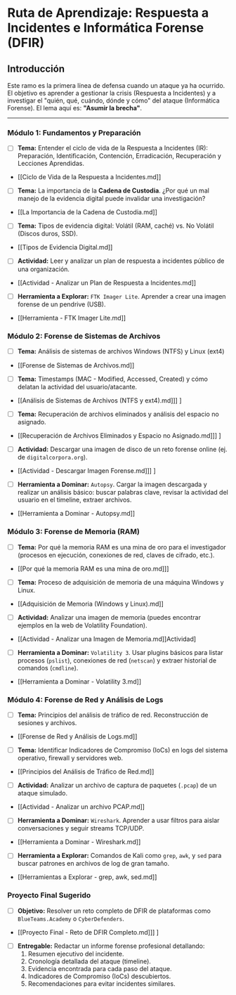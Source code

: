 # Ruta de Aprendizaje: Respuesta a Incidentes e Informática Forense (DFIR)

## Introducción
Este ramo es la primera línea de defensa cuando un ataque ya ha ocurrido. El objetivo es aprender a gestionar la crisis (Respuesta a Incidentes) y a investigar el "quién, qué, cuándo, dónde y cómo" del ataque (Informática Forense). El lema aquí es: **"Asumir la brecha"**.

---

### Módulo 1: Fundamentos y Preparación
- [ ] **Tema:** Entender el ciclo de vida de la Respuesta a Incidentes (IR): Preparación, Identificación, Contención, Erradicación, Recuperación y Lecciones Aprendidas.
- [[Ciclo de Vida de la Respuesta a Incidentes.md]]
- [ ] **Tema:** La importancia de la **Cadena de Custodia**. ¿Por qué un mal manejo de la evidencia digital puede invalidar una investigación?
- [[La Importancia de la Cadena de Custodia.md]]
- [ ] **Tema:** Tipos de evidencia digital: Volátil (RAM, caché) vs. No Volátil (Discos duros, SSD).
- [[Tipos de Evidencia Digital.md]]
- [ ] **Actividad:** Leer y analizar un plan de respuesta a incidentes público de una organización.
- [[Actividad - Analizar un Plan de Respuesta a Incidentes.md]]
- [ ] **Herramienta a Explorar:** `FTK Imager Lite`. Aprender a crear una imagen forense de un pendrive (USB).
- [[Herramienta - FTK Imager Lite.md]]

### Módulo 2: Forense de Sistemas de Archivos
- [ ] **Tema:** Análisis de sistemas de archivos Windows (NTFS) y Linux (ext4)
- [[Forense de Sistemas de Archivos.md]]
- [ ] **Tema:** Timestamps (MAC - Modified, Accessed, Created) y cómo delatan la actividad del usuario/atacante.
- [[Análisis de Sistemas de Archivos (NTFS y ext4).md]]] ]
- [ ] **Tema:** Recuperación de archivos eliminados y análisis del espacio no asignado.
- [[Recuperación de Archivos Eliminados y Espacio no Asignado.md]]] ]
- [ ] **Actividad:** Descargar una imagen de disco de un reto forense online (ej. de `digitalcorpora.org`).
- [[Actividad - Descargar Imagen Forense.md]]] ]
- [ ] **Herramienta a Dominar:** `Autopsy`. Cargar la imagen descargada y realizar un análisis básico: buscar palabras clave, revisar la actividad del usuario en el timeline, extraer archivos.
- [[Herramienta a Dominar - Autopsy.md]]

### Módulo 3: Forense de Memoria (RAM)
- [ ] **Tema:** Por qué la memoria RAM es una mina de oro para el investigador (procesos en ejecución, conexiones de red, claves de cifrado, etc.).
- [[Por qué la memoria RAM es una mina de oro.md]]]
- [ ] **Tema:** Proceso de adquisición de memoria de una máquina Windows y Linux.
- [[Adquisición de Memoria (Windows y Linux).md]]
- [ ] **Actividad:** Analizar una imagen de memoria (puedes encontrar ejemplos en la web de Volatility Foundation).
- [[Actividad - Analizar una Imagen de Memoria.md]]Actividad]
- [ ] **Herramienta a Dominar:** `Volatility 3`. Usar plugins básicos para listar procesos (`pslist`), conexiones de red (`netscan`) y extraer historial de comandos (`cmdline`).
- [[Herramienta a Dominar - Volatility 3.md]]

### Módulo 4: Forense de Red y Análisis de Logs
- [ ] **Tema:** Principios del análisis de tráfico de red. Reconstrucción de sesiones y archivos.
- [[Forense de Red y Análisis de Logs.md]] 
- [ ] **Tema:** Identificar Indicadores de Compromiso (IoCs) en logs del sistema operativo, firewall y servidores web.
- [[Principios del Análisis de Tráfico de Red.md]]
- [ ] **Actividad:** Analizar un archivo de captura de paquetes (`.pcap`) de un ataque simulado.
- [[Actividad - Analizar un archivo PCAP.md]] 
- [ ] **Herramienta a Dominar:** `Wireshark`. Aprender a usar filtros para aislar conversaciones y seguir streams TCP/UDP.
- [[Herramienta a Dominar - Wireshark.md]]
- [ ] **Herramienta a Explorar:** Comandos de Kali como `grep`, `awk`, y `sed` para buscar patrones en archivos de log de gran tamaño.
- [[Herramientas a Explorar - grep, awk, sed.md]]

### Proyecto Final Sugerido
- [ ] **Objetivo:** Resolver un reto completo de DFIR de plataformas como `BlueTeams.Academy` o `CyberDefenders`.
- [[Proyecto Final - Reto de DFIR Completo.md]]] ] 
- [ ] **Entregable:** Redactar un informe forense profesional detallando:
    1. Resumen ejecutivo del incidente.
    2. Cronología detallada del ataque (timeline).
    3. Evidencia encontrada para cada paso del ataque.
    4. Indicadores de Compromiso (IoCs) descubiertos.
    5. Recomendaciones para evitar incidentes similares.

